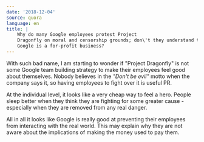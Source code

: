 ```yaml
---
date: '2018-12-04'
source: quora
language: en
title: |
    Why do many Google employees protest Project
    Dragonfly on moral and censorship grounds; don\'t they understand that
    Google is a for-profit business?
---
```


With such bad name, I am starting to wonder if "Project Dragonfly" is
not some Google team building strategy to make their employees feel good
about themselves. Nobody believes in the *"Don't be evil"* motto when
the company says it, so having employees to fight over it is useful PR.

At the individual level, it looks like a very cheap way to feel a hero.
People sleep better when they think they are fighting for some greater
cause - especially when they are removed from any real danger.

All in all it looks like Google is really good at preventing their
employees from interacting with the real world. This may explain why
they are not aware about the implications of making the money used to
pay them.
